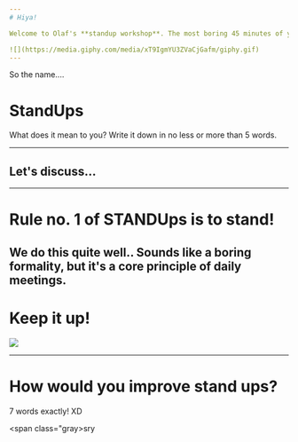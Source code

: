 ```yaml
---
# Hiya!

Welcome to Olaf's **standup workshop**. The most boring 45 minutes of your life = D

![](https://media.giphy.com/media/xT9IgmYU3ZVaCjGafm/giphy.gif)
---
```

So the name....

# <span class="gold">Stand</span>Ups

What does it mean to you? Write
it down in no less or more than 5 words.

---
## Let's discuss...
---
# Rule no. 1 of <span class="gold">STAND</span>Ups is to <span class="gold">stand</span>!

We do this quite well.. Sounds like a <span class="gray">boring formality</span>, but it's a core principle of daily meetings.
---
# Keep it <span class="gold">up</span>!

![](https://media.giphy.com/media/l0MYJnJQ4EiYLxvQ4/giphy.gif)

---
# How would <span class="red">you</span> improve stand ups?

7 words exactly! XD

<span class="gray>sry</span>
